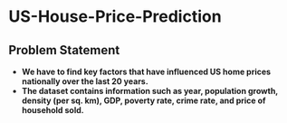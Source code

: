 # US-House-Price-Prediction

<h2>Problem Statement</h2>

* **We have to find key factors that have influenced US home prices nationally over the last 20 years.**
* **The dataset contains information such as year, population growth, density (per sq. km), GDP, poverty rate, crime rate, and price of household sold.**
